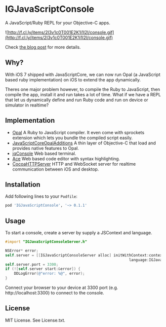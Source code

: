 # IGJavaScriptConsole

A JavaScript/Ruby REPL for your Objective-C apps.

![http://f.cl.ly/items/2I3v1c0T001E2K1i1l2l/console.gif](http://f.cl.ly/items/2I3v1c0T001E2K1i1l2l/console.gif)

Check [the blog post](http://reality.hk/posts/2014/01/12/building-a-ios-ruby-repl/) for more details.

## Why?

With iOS 7 shipped with JavaScriptCore, we can now run Opal (a JavaScript 
based ruby implementation) on iOS to extend the app dynamically.

Theres one major problem however, to compile the Ruby to JavaScript,
then compile the app, install it and run takes a lot of time. What
if we have a REPL that let us dynamically define and run Ruby code and 
run on device or simulator in realtime?

## Implementation

- [Opal](http://opalrb.org/) A Ruby to JavaScript compiler. It even come with sprockets extension which lets you bundle the compiled script easily.
- [JavaScriptCoreOpalAdditions](https://github.com/siuying/JavaScriptCoreOpalAdditions) A thin layer of Objective-C that load and provides native features to Opal.
- [jqConsole](https://github.com/replit/jq-console) Web based terminal.
- [Ace](http://ace.c9.io/) Web based code editor with syntax highlighting.
- [CocoaHTTPServer](https://github.com/robbiehanson/CocoaHTTPServer) HTTP and WebSocket server for realtime communication 
between iOS and desktop.

## Installation

Add following lines to your ``Podfile``:

```ruby
pod 'IGJavaScriptConsole', '~> 0.1.1'
```

## Usage

To start a console, create a server by supply a JSContext and language.

```objective-c
#import "IGJavaScriptConsoleServer.h"

NSError* error;
self.server = [[IGJavaScriptConsoleServer alloc] initWithContext:context
                                                        language:IGJavaScriptConsoleServerLanguageRuby];
self.server.port = 3300;
if (![self.server start:&error]) {
    DDLogError(@"error: %@", error);
}
```

Connect your browser to your device at 3300 port (e.g. http://localhost:3300)
to connect to the console.

## License

MIT License. See License.txt.